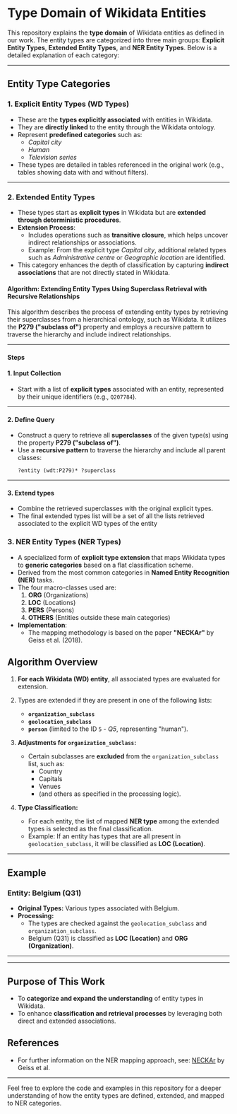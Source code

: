 # Type Domain of Wikidata Entities

This repository explains the **type domain** of Wikidata entities as defined in our work. The entity types are categorized into three main groups: **Explicit Entity Types**, **Extended Entity Types**, and **NER Entity Types**. Below is a detailed explanation of each category:

---

## Entity Type Categories

### 1. **Explicit Entity Types** (WD Types)
- These are the **types explicitly associated** with entities in Wikidata.
- They are **directly linked** to the entity through the Wikidata ontology.
- Represent **predefined categories** such as:
  - *Capital city*
  - *Human*
  - *Television series*
- These types are detailed in tables referenced in the original work (e.g., tables showing data with and without filters).

---

### 2. **Extended Entity Types**
- These types start as **explicit types** in Wikidata but are **extended through deterministic procedures**.
- **Extension Process**:
  - Includes operations such as **transitive closure**, which helps uncover indirect relationships or associations.
  - Example: From the explicit type *Capital city*, additional related types such as *Administrative centre* or *Geographic location* are identified.
- This category enhances the depth of classification by capturing **indirect associations** that are not directly stated in Wikidata.

#### Algorithm: Extending Entity Types Using Superclass Retrieval with Recursive Relationships

This algorithm describes the process of extending entity types by retrieving their superclasses from a hierarchical ontology, such as Wikidata. It utilizes the **P279 ("subclass of")** property and employs a recursive pattern to traverse the hierarchy and include indirect relationships.

---

#### Steps

#### 1. **Input Collection**
- Start with a list of **explicit types** associated with an entity, represented by their unique identifiers (e.g., `Q207784`).

---

#### 2. **Define Query**
- Construct a query to retrieve all **superclasses** of the given type(s) using the property **P279 ("subclass of")**.
- Use a **recursive pattern** to traverse the hierarchy and include all parent classes:
  ```sparql
  ?entity (wdt:P279)* ?superclass

---

#### 3. **Extend types**
- Combine the retrieved superclasses with the original explicit types.
- The final extended types list will be a set of all the lists retrieved associated to the explicit WD types of the entity


### 3. **NER Entity Types** (NER Types)
- A specialized form of **explicit type extension** that maps Wikidata types to **generic categories** based on a flat classification scheme.
- Derived from the most common categories in **Named Entity Recognition (NER)** tasks.
- The four macro-classes used are:
  1. **ORG** (Organizations)
  2. **LOC** (Locations)
  3. **PERS** (Persons)
  4. **OTHERS** (Entities outside these main categories)
- **Implementation**:
  - The mapping methodology is based on the paper **"NECKAr"** by Geiss et al. (2018).


## Algorithm Overview

1. **For each Wikidata (WD) entity**, all associated types are evaluated for extension.
2. Types are extended if they are present in one of the following lists:
   - **`organization_subclass`**
   - **`geolocation_subclass`**
   - **`person`** (limited to the ID `5` - *Q5*, representing "human").

3. **Adjustments for `organization_subclass`:**
   - Certain subclasses are **excluded** from the `organization_subclass` list, such as:
     - Country
     - Capitals
     - Venues
     - (and others as specified in the processing logic).

4. **Type Classification:**
   - For each entity, the list of mapped **NER type** among the extended types is selected as the final classification.
   - Example: If an entity has types that are all present in `geolocation_subclass`, it will be classified as **LOC (Location)**.

---

## Example

### Entity: Belgium (Q31)
- **Original Types:** Various types associated with Belgium.
- **Processing:**
  - The types are checked against the `geolocation_subclass` and `organization_subclass`.
  - Belgium (Q31) is classified as **LOC (Location)** and **ORG (Organization)**.

---

---

## Purpose of This Work
- To **categorize and expand the understanding** of entity types in Wikidata.
- To enhance **classification and retrieval processes** by leveraging both direct and extended associations.

## References
- For further information on the NER mapping approach, see: [NECKAr](https://link.springer.com/content/pdf/10.1007/978-3-319-73706-5_10.pdf) by Geiss et al.

---

Feel free to explore the code and examples in this repository for a deeper understanding of how the entity types are defined, extended, and mapped to NER categories.
